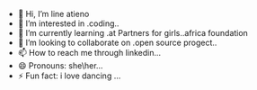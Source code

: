 - 👋 Hi, I’m line atieno
- 👀 I’m interested in .coding..
- 🌱 I’m currently learning .at Partners for girls..africa foundation
- 💞️ I’m looking to collaborate on .open source progect..
- 📫 How to reach me through linkedin...
- 😄 Pronouns: she\her...
- ⚡ Fun fact: i love dancing ...

<!---
lineatieno/lineatieno is a ✨ special ✨ repository because its `README.md` (this file) appears on your GitHub profile.
You can click the Preview link to take a look at your changes.
--->
